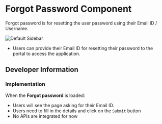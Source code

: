 <!--
SPDX-FileCopyrightText: 2020-present Open Networking Foundation <info@opennetworking.org>

SPDX-License-Identifier: Apache-2.0
-->

# Forgot Password Component

Forgot password is for resetting the user password using their Email ID / Username.

![Default Sidebar](images/forgot-password.png)

- Users can provide their Email ID for resetting their password to the portal to access the application.

## Developer Information

### Implementation

When the **Forgot password** is loaded:

- Users will see the page asking for their Email ID.
- Users need to fill in the details and click on the `Submit` button
- No APIs are integrated for now

